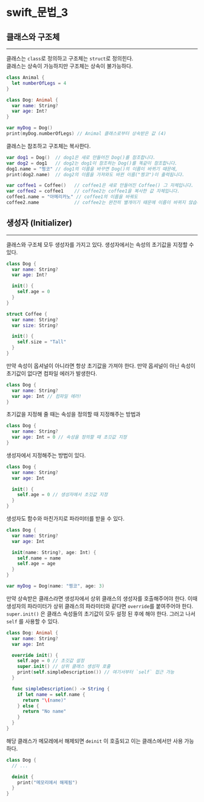 # swift_문법_3

## 클래스와 구조체
***
클래스는 `class`로 정의하고 구조체는 `struct`로 정의힌다.  
클래스는 상속이 가능하지만 구조체는 상속이 불가능하다.
```swift
class Animal {
  let numberOfLegs = 4
}

class Dog: Animal {
  var name: String?
  var age: Int?
}

var myDog = Dog()
print(myDog.numberOfLegs) // Animal 클래스로부터 상속받은 값 (4)
```

클래스는 참조하고 구조체는 복사한다.
```swift
var dog1 = Dog()  // dog1은 새로 만들어진 Dog()를 참조합니다.
var dog2 = dog1   // dog2는 dog1이 참조하는 Dog()를 똑같이 참조합니다.
dog1.name = "찡코" // dog1의 이름을 바꾸면 Dog()의 이름이 바뀌기 때문에,
print(dog2.name)  // dog2의 이름을 가져와도 바뀐 이름("찡코")이 출력됩니다.

var coffee1 = Coffee()   // coffee1은 새로 만들어진 Coffee() 그 자체입니다.
var coffee2 = coffee1    // coffee2는 coffee1을 복사한 값 자체입니다.
coffee1.name = "아메리카노" // coffee1의 이름을 바꿔도
coffee2.name             // coffee2는 완전히 별개이기 때문에 이름이 바뀌지 않습니다. (nil)
```

## 생성자 (Initializer)
***
클래스와 구조체 모두 생성자를 가지고 있다. 생성자에서는 속성의 초기값을 지정할 수 있다.
```swift
class Dog {
  var name: String?
  var age: Int?

  init() {
    self.age = 0
  }
}

struct Coffee {
  var name: String?
  var size: String?

  init() {
    self.size = "Tall"
  }
}
```

만약 속성이 옵셔널이 아니라면 항상 초기값을 가져야 한다. 만약 옵셔널이 아닌 속성이 초기값이 없다면 컴파일 에러가 발생한다.
```swift
class Dog {
  var name: String?
  var age: Int // 컴파일 에러!
}
```

초기값을 지정해 줄 때는 속성을 정의할 때 지정해주는 방법과
```swift
class Dog {
  var name: String?
  var age: Int = 0 // 속성을 정의할 때 초깃값 지정
}
```

생성자에서 지정해주는 방법이 있다.
```swift
class Dog {
  var name: String?
  var age: Int

  init() {
    self.age = 0 // 생성자에서 초깃값 지정
  }
}
```

생성자도 함수와 마친가지로 파라미터를 받을 수 있다.
```swift
class Dog {
  var name: String?
  var age: Int

  init(name: String?, age: Int) {
    self.name = name
    self.age = age
  }
}

var myDog = Dog(name: "찡코", age: 3)
```

만약 상속받은 클래스라면 생성자에서 상위 클래스의 생성자를 호출해주어야 한다. 이때 생성자의 파라미터가 상위 클래스의 파라미터와 같다면 `override`를 붙여주어야 한다. `super.init()` 은 클래스 속성들의 초기값이 모두 설정 된 후에 해야 한다. 그러고 나서 `self` 를 사용할 수 있다.
```swift
class Dog: Animal {
  var name: String?
  var age: Int

  override init() {
    self.age = 0 // 초깃값 설정
    super.init() // 상위 클래스 생성자 호출
    print(self.simpleDescription()) // 여기서부터 `self` 접근 가능
  }

  func simpleDescription() -> String {
    if let name = self.name {
      return "\(name)"
    } else {
      return "No name"
    }
  }
}
```

해당 클래스가 메모레에서 해제되면 `deinit` 이 호출되고 이는 클래스에서만 사용 가능하다.
```swift
class Dog {
  // ...

  deinit {
    print("메모리에서 해제됨")
  }
}
```